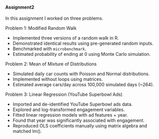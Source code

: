 #### Assignment2

In this assignment I worked on three problems.


Problem 1: Modified Random Walk
- Implemented three versions of a random walk in R.  
- Demonstrated identical results using pre-generated random inputs.  
- Benchmarked with `microbenchmark`.  
- Estimated probability of ending at 0 using Monte Carlo simulation.

Problem 2: Mean of Mixture of Distributions
- Simulated daily car counts with Poisson and Normal distributions.  
- Implemented without loops using matrices.  
- Estimated average cars/day across 100,000 simulated days (~264).


Problem 3: Linear Regression (YouTube Superbowl Ads)
- Imported and de-identified YouTube Superbowl ads data.  
- Explored and log-transformed engagement variables.  
- Fitted linear regression models with ad features + year.  
- Found that year was significantly associated with engagement.  
- Reproduced OLS coefficients manually using matrix algebra and matched lm().
